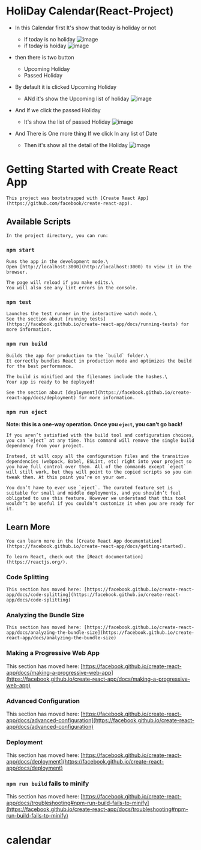 # HoliDay Calendar(React-Project)
   * In this Calendar first It's show that today is holiday or not  
        - If today is no holiday
   ![image](https://user-images.githubusercontent.com/72195033/123582271-27d58580-d7fb-11eb-9b64-c403f43c0b5d.png)
        - if today is hoiday
   ![image](https://user-images.githubusercontent.com/72195033/123582438-7125d500-d7fb-11eb-8fe3-54e531483068.png)
   
   * then there is two button 
        - Upcoming Holiday
        - Passed Holiday
    
   * By default it is clicked Upcoming Holiday
        - ANd it's show the Upcoming list of holiday
     ![image](https://user-images.githubusercontent.com/72195033/123583332-0f666a80-d7fd-11eb-992c-675bf64211dd.png)

   * And If we click the passed Holiday 
        - It's show the list of passed Holiday
    ![image](https://user-images.githubusercontent.com/72195033/123583499-49d00780-d7fd-11eb-8665-fe7812870b56.png)

   * And There is One more thing If we click In any list of Date
        - Then it's show all the detail of the Holiday
    ![image](https://user-images.githubusercontent.com/72195033/123583541-64a27c00-d7fd-11eb-9a39-8e25559522c6.png)

# Getting Started with Create React App

    This project was bootstrapped with [Create React App](https://github.com/facebook/create-react-app).

## Available Scripts

    In the project directory, you can run:

### `npm start`

    Runs the app in the development mode.\
    Open [http://localhost:3000](http://localhost:3000) to view it in the browser.

    The page will reload if you make edits.\
    You will also see any lint errors in the console.

### `npm test`

    Launches the test runner in the interactive watch mode.\
    See the section about [running tests](https://facebook.github.io/create-react-app/docs/running-tests) for more information.

### `npm run build`

    Builds the app for production to the `build` folder.\
    It correctly bundles React in production mode and optimizes the build for the best performance.

    The build is minified and the filenames include the hashes.\
    Your app is ready to be deployed!

    See the section about [deployment](https://facebook.github.io/create-react-app/docs/deployment) for more information.

### `npm run eject`

**Note: this is a one-way operation. Once you `eject`, you can’t go back!**

    If you aren’t satisfied with the build tool and configuration choices, you can `eject` at any time. This command will remove the single build dependency from your project.

    Instead, it will copy all the configuration files and the transitive dependencies (webpack, Babel, ESLint, etc) right into your project so you have full control over them. All of the commands except `eject` will still work, but they will point to the copied scripts so you can tweak them. At this point you’re on your own.

    You don’t have to ever use `eject`. The curated feature set is suitable for small and middle deployments, and you shouldn’t feel obligated to use this feature. However we understand that this tool wouldn’t be useful if you couldn’t customize it when you are ready for it.

## Learn More

    You can learn more in the [Create React App documentation](https://facebook.github.io/create-react-app/docs/getting-started).

    To learn React, check out the [React documentation](https://reactjs.org/).

### Code Splitting

    This section has moved here: [https://facebook.github.io/create-react-app/docs/code-splitting](https://facebook.github.io/create-react-app/docs/code-splitting)

### Analyzing the Bundle Size

    This section has moved here: [https://facebook.github.io/create-react-app/docs/analyzing-the-bundle-size](https://facebook.github.io/create-react-app/docs/analyzing-the-bundle-size)

### Making a Progressive Web App

This section has moved here: [https://facebook.github.io/create-react-app/docs/making-a-progressive-web-app](https://facebook.github.io/create-react-app/docs/making-a-progressive-web-app)

### Advanced Configuration

This section has moved here: [https://facebook.github.io/create-react-app/docs/advanced-configuration](https://facebook.github.io/create-react-app/docs/advanced-configuration)

### Deployment

This section has moved here: [https://facebook.github.io/create-react-app/docs/deployment](https://facebook.github.io/create-react-app/docs/deployment)

### `npm run build` fails to minify

This section has moved here: [https://facebook.github.io/create-react-app/docs/troubleshooting#npm-run-build-fails-to-minify](https://facebook.github.io/create-react-app/docs/troubleshooting#npm-run-build-fails-to-minify)
# calendar

